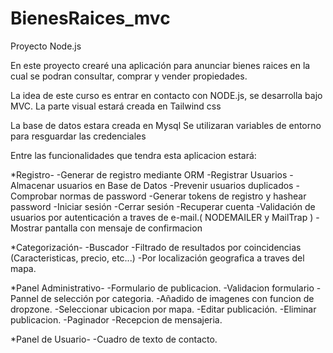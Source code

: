 # BienesRaices_mvc
 Proyecto Node.js

 En este proyecto crearé una aplicación para anunciar bienes raices en la cual se podran consultar, comprar y vender propiedades.

 La idea de este curso es entrar en contacto con NODE.js, se desarrolla bajo MVC.
 La parte visual estará creada en Tailwind css

 La base de datos estara creada en Mysql
 Se utilizaran variables de entorno para resguardar las credenciales

 Entre las funcionalidades que tendra esta aplicacion estará:

*Registro-
    -Generar de registro mediante ORM
    -Registrar Usuarios
    -Almacenar usuarios en Base de Datos
    -Prevenir usuarios duplicados
    -Comprobar normas de password
    -Generar tokens de registro y hashear password
    -Iniciar sesión
    -Cerrar sesión
    -Recuperar cuenta
    -Validación de usuarios por autenticación a traves de e-mail.( NODEMAILER y MailTrap )
    -Mostrar pantalla con mensaje de confirmacion



*Categorización-
    -Buscador
    -Filtrado de resultados por coincidencias (Caracteristicas, precio, etc...)
    -Por localización geografica a traves del mapa.


*Panel Administrativo-
    -Formulario de publicacion.
    -Validacion formulario
    -Pannel de selección por categoria.
    -Añadido de imagenes con funcion de dropzone.
    -Seleccionar ubicacion por mapa.
    -Editar publicación.
    -Eliminar publicacion.
    -Paginador
    -Recepcion de mensajeria.

*Panel de Usuario-
    -Cuadro de texto de contacto.





